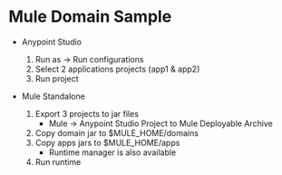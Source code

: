 # Mule Domain Sample
- Anypoint Studio
    1. Run as → Run configurations
    2. Select 2 applications projects (app1 & app2)
    3. Run project

- Mule Standalone
    1. Export 3 projects to jar files
        - Mule → Anypoint Studio Project to Mule Deployable Archive
    2. Copy domain jar to $MULE_HOME/domains
    3. Copy apps jars to $MULE_HOME/apps
        - Runtime manager is also available
    4. Run runtime